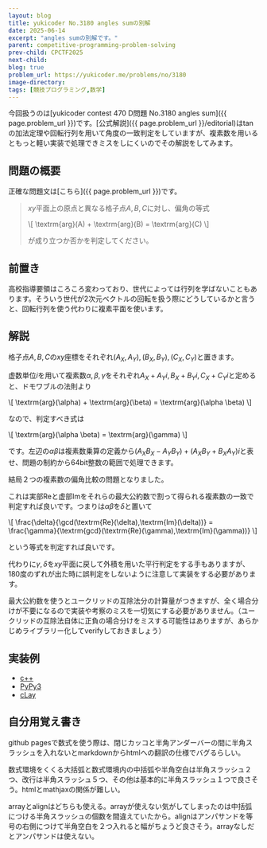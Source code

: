 ```yaml
---
layout: blog
title: yukicoder No.3180 angles sumの別解
date: 2025-06-14
excerpt: "angles sumの別解です。"
parent: competitive-programming-problem-solving
prev-child: CPCTF2025
next-child: 
blog: true
problem_url: https://yukicoder.me/problems/no/3180
image-directory: 
tags: [競技プログラミング,数学]
---
```


今回扱うのは[yukicoder contest 470 D問題 No.3180 angles sum]({{ page.problem_url }})です。[公式解説]({{ page.problem_url }}/editorial)は$\tan$の加法定理や回転行列を用いて角度の一致判定をしていますが、複素数を用いるともっと軽い実装で処理できミスをしにくいのでその解説をしてみます。


## 問題の概要

正確な問題文は[こちら]({{ page.problem_url }})です。

> $xy$平面上の原点と異なる格子点$A,B,C$に対し、偏角の等式
> 
> \\[
> \textrm{arg}(A) + \textrm{arg}(B) = \textrm{arg}(C)
> \\]
>
> が成り立つか否かを判定してください。


## 前置き

高校指導要領はころころ変わっており、世代によっては行列を学ばないこともあります。そういう世代が$2$次元ベクトルの回転を扱う際にどうしているかと言うと、回転行列を使う代わりに複素平面を使います。


## 解説

格子点$A,B,C$の$xy$座標をそれぞれ$(A_X,A_Y),(B_X,B_Y),(C_X,C_Y)$と置きます。

虚数単位$i$を用いて複素数$\alpha,\beta,\gamma$をそれぞれ$A_X + A_Y i,B_X + B_Y i,C_X + C_Y i$と定めると、ドモワブルの法則より

\\[
\textrm{arg}(\alpha) + \textrm{arg}(\beta) = \textrm{arg}(\alpha \beta)
\\]

なので、判定すべき式は

\\[
\textrm{arg}(\alpha \beta) = \textrm{arg}(\gamma)
\\]

です。左辺の$\alpha \beta$は複素数乗算の定義から$(A_X B_X - A_Y B_Y) + (A_X B_Y + B_X A_Y)i$と表せ、問題の制約から64bit整数の範囲で処理できます。

結局２つの複素数の偏角比較の問題となりました。

これは実部$\textrm{Re}$と虚部$\textrm{Im}$をそれらの最大公約数で割って得られる複素数の一致で判定すれば良いです。つまりは$\alpha \beta$を$\delta$と置いて

\\[
\frac{\delta}{\gcd(\textrm{Re}(\delta),\textrm{Im}(\delta))} = \frac{\gamma}{\textrm{gcd}(\textrm{Re}(\gamma),\textrm{Im}(\gamma))}
\\]

という等式を判定すれば良いです。

代わりに$\gamma,\delta$を$xy$平面に戻して外積を用いた平行判定をする手もありますが、$180$度のずれが出た時に誤判定をしないように注意して実装をする必要があります。

最大公約数を使うとユークリッドの互除法分の計算量がつきますが、全く場合分けが不要になるので実装や考察のミスを一切気にする必要がありません。（ユークリッドの互除法自体に正負の場合分けをミスする可能性はありますが、あらかじめライブラリー化してverifyしておきましょう）


## 実装例

- [c++](https://yukicoder.me/submissions/1099346)
- [PyPy3](https://yukicoder.me/submissions/1099344)
- [cLay](https://yukicoder.me/submissions/1099341)


## 自分用覚え書き

github pagesで数式を使う際は、閉じカッコと半角アンダーバーの間に半角スラッシュを入れないとmarkdownからhtmlへの翻訳の仕様でバグるらしい。

数式環境をくくる大括弧と数式環境内の中括弧や半角空白は半角スラッシュ２つ、改行は半角スラッシュ５つ、その他は基本的に半角スラッシュ１つで良さそう。htmlとmathjaxの関係が難しい。

arrayとalignはどちらも使える。arrayが使えない気がしてしまったのは中括弧につける半角スラッシュの個数を間違えていたから。alignはアンパサンドを等号の右側につけて半角空白を２つ入れると幅がちょうど良さそう。arrayなしだとアンパサンドは使えない。
